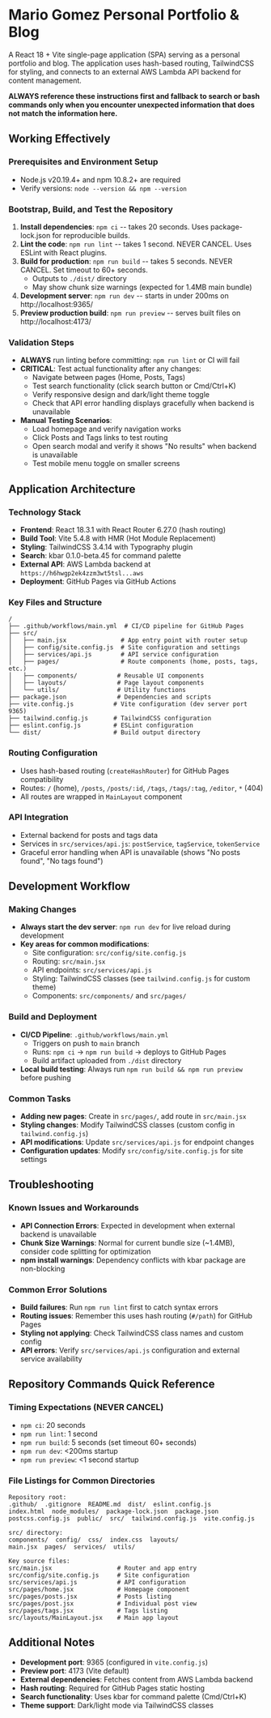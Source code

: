# Mario Gomez Personal Portfolio & Blog

A React 18 + Vite single-page application (SPA) serving as a personal portfolio and blog. The application uses hash-based routing, TailwindCSS for styling, and connects to an external AWS Lambda API backend for content management.

**ALWAYS reference these instructions first and fallback to search or bash commands only when you encounter unexpected information that does not match the information here.**

## Working Effectively

### Prerequisites and Environment Setup
- Node.js v20.19.4+ and npm 10.8.2+ are required
- Verify versions: `node --version && npm --version`

### Bootstrap, Build, and Test the Repository
1. **Install dependencies**: `npm ci` -- takes 20 seconds. Uses package-lock.json for reproducible builds.
2. **Lint the code**: `npm run lint` -- takes 1 second. NEVER CANCEL. Uses ESLint with React plugins.
3. **Build for production**: `npm run build` -- takes 5 seconds. NEVER CANCEL. Set timeout to 60+ seconds.
   - Outputs to `./dist/` directory
   - May show chunk size warnings (expected for 1.4MB main bundle)
4. **Development server**: `npm run dev` -- starts in under 200ms on http://localhost:9365/
5. **Preview production build**: `npm run preview` -- serves built files on http://localhost:4173/

### Validation Steps
- **ALWAYS** run linting before committing: `npm run lint` or CI will fail
- **CRITICAL**: Test actual functionality after any changes:
  - Navigate between pages (Home, Posts, Tags)
  - Test search functionality (click search button or Cmd/Ctrl+K)
  - Verify responsive design and dark/light theme toggle
  - Check that API error handling displays gracefully when backend is unavailable
- **Manual Testing Scenarios**:
  - Load homepage and verify navigation works
  - Click Posts and Tags links to test routing
  - Open search modal and verify it shows "No results" when backend is unavailable
  - Test mobile menu toggle on smaller screens

## Application Architecture

### Technology Stack
- **Frontend**: React 18.3.1 with React Router 6.27.0 (hash routing)
- **Build Tool**: Vite 5.4.8 with HMR (Hot Module Replacement)
- **Styling**: TailwindCSS 3.4.14 with Typography plugin
- **Search**: kbar 0.1.0-beta.45 for command palette
- **External API**: AWS Lambda backend at `https://h6hwgp2ek4zzm3wt5tsl...aws`
- **Deployment**: GitHub Pages via GitHub Actions

### Key Files and Structure
```
/
├── .github/workflows/main.yml  # CI/CD pipeline for GitHub Pages
├── src/
│   ├── main.jsx               # App entry point with router setup
│   ├── config/site.config.js  # Site configuration and settings
│   ├── services/api.js        # API service configuration
│   ├── pages/                 # Route components (home, posts, tags, etc.)
│   ├── components/           # Reusable UI components
│   ├── layouts/              # Page layout components
│   └── utils/                # Utility functions
├── package.json              # Dependencies and scripts
├── vite.config.js           # Vite configuration (dev server port 9365)
├── tailwind.config.js       # TailwindCSS configuration
├── eslint.config.js         # ESLint configuration
└── dist/                    # Build output directory
```

### Routing Configuration
- Uses hash-based routing (`createHashRouter`) for GitHub Pages compatibility
- Routes: `/` (home), `/posts`, `/posts/:id`, `/tags`, `/tags/:tag`, `/editor`, `*` (404)
- All routes are wrapped in `MainLayout` component

### API Integration
- External backend for posts and tags data
- Services in `src/services/api.js`: `postService`, `tagService`, `tokenService`
- Graceful error handling when API is unavailable (shows "No posts found", "No tags found")

## Development Workflow

### Making Changes
- **Always start the dev server**: `npm run dev` for live reload during development
- **Key areas for common modifications**:
  - Site configuration: `src/config/site.config.js`
  - Routing: `src/main.jsx`
  - API endpoints: `src/services/api.js`
  - Styling: TailwindCSS classes (see `tailwind.config.js` for custom theme)
  - Components: `src/components/` and `src/pages/`

### Build and Deployment
- **CI/CD Pipeline**: `.github/workflows/main.yml`
  - Triggers on push to `main` branch
  - Runs: `npm ci` → `npm run build` → deploys to GitHub Pages
  - Build artifact uploaded from `./dist` directory
- **Local build testing**: Always run `npm run build && npm run preview` before pushing

### Common Tasks
- **Adding new pages**: Create in `src/pages/`, add route in `src/main.jsx`
- **Styling changes**: Modify TailwindCSS classes (custom config in `tailwind.config.js`)
- **API modifications**: Update `src/services/api.js` for endpoint changes
- **Configuration updates**: Modify `src/config/site.config.js` for site settings

## Troubleshooting

### Known Issues and Workarounds
- **API Connection Errors**: Expected in development when external backend is unavailable
- **Chunk Size Warnings**: Normal for current bundle size (~1.4MB), consider code splitting for optimization
- **npm install warnings**: Dependency conflicts with kbar package are non-blocking

### Common Error Solutions
- **Build failures**: Run `npm run lint` first to catch syntax errors
- **Routing issues**: Remember this uses hash routing (`#/path`) for GitHub Pages
- **Styling not applying**: Check TailwindCSS class names and custom config
- **API errors**: Verify `src/services/api.js` configuration and external service availability

## Repository Commands Quick Reference

### Timing Expectations (NEVER CANCEL)
- `npm ci`: 20 seconds
- `npm run lint`: 1 second  
- `npm run build`: 5 seconds (set timeout 60+ seconds)
- `npm run dev`: <200ms startup
- `npm run preview`: <1 second startup

### File Listings for Common Directories
```
Repository root:
.github/  .gitignore  README.md  dist/  eslint.config.js  
index.html  node_modules/  package-lock.json  package.json  
postcss.config.js  public/  src/  tailwind.config.js  vite.config.js

src/ directory:
components/  config/  css/  index.css  layouts/  
main.jsx  pages/  services/  utils/

Key source files:
src/main.jsx                  # Router and app entry
src/config/site.config.js     # Site configuration
src/services/api.js           # API configuration
src/pages/home.jsx            # Homepage component
src/pages/posts.jsx           # Posts listing
src/pages/post.jsx            # Individual post view
src/pages/tags.jsx            # Tags listing
src/layouts/MainLayout.jsx    # Main app layout
```

## Additional Notes
- **Development port**: 9365 (configured in `vite.config.js`)
- **Preview port**: 4173 (Vite default)
- **External dependencies**: Fetches content from AWS Lambda backend
- **Hash routing**: Required for GitHub Pages static hosting
- **Search functionality**: Uses kbar for command palette (Cmd/Ctrl+K)
- **Theme support**: Dark/light mode via TailwindCSS classes